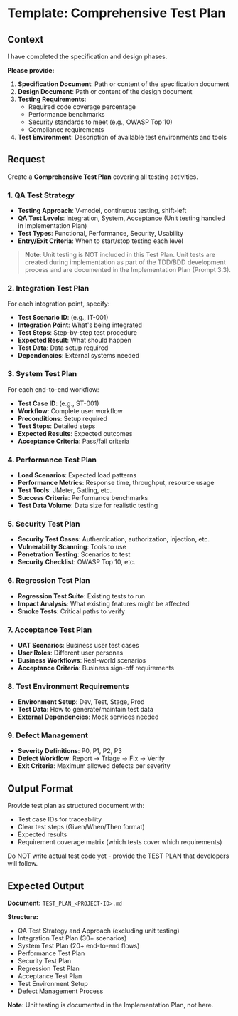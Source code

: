# Template: Comprehensive Test Plan

## Context

I have completed the specification and design phases.

**Please provide:**

1. **Specification Document**: Path or content of the specification document
2. **Design Document**: Path or content of the design document
3. **Testing Requirements**:
   - Required code coverage percentage
   - Performance benchmarks
   - Security standards to meet (e.g., OWASP Top 10)
   - Compliance requirements
4. **Test Environment**: Description of available test environments and tools

## Request

Create a **Comprehensive Test Plan** covering all testing activities.

### 1. QA Test Strategy

- **Testing Approach**: V-model, continuous testing, shift-left
- **QA Test Levels**: Integration, System, Acceptance (Unit testing handled in Implementation Plan)
- **Test Types**: Functional, Performance, Security, Usability
- **Entry/Exit Criteria**: When to start/stop testing each level

> **Note**: Unit testing is NOT included in this Test Plan. Unit tests are created during implementation as part of the TDD/BDD development process and are documented in the Implementation Plan (Prompt 3.3).

### 2. Integration Test Plan

For each integration point, specify:

- **Test Scenario ID**: (e.g., IT-001)
- **Integration Point**: What's being integrated
- **Test Steps**: Step-by-step test procedure
- **Expected Result**: What should happen
- **Test Data**: Data setup required
- **Dependencies**: External systems needed

### 3. System Test Plan

For each end-to-end workflow:

- **Test Case ID**: (e.g., ST-001)
- **Workflow**: Complete user workflow
- **Preconditions**: Setup required
- **Test Steps**: Detailed steps
- **Expected Results**: Expected outcomes
- **Acceptance Criteria**: Pass/fail criteria

### 4. Performance Test Plan

- **Load Scenarios**: Expected load patterns
- **Performance Metrics**: Response time, throughput, resource usage
- **Test Tools**: JMeter, Gatling, etc.
- **Success Criteria**: Performance benchmarks
- **Test Data Volume**: Data size for realistic testing

### 5. Security Test Plan

- **Security Test Cases**: Authentication, authorization, injection, etc.
- **Vulnerability Scanning**: Tools to use
- **Penetration Testing**: Scenarios to test
- **Security Checklist**: OWASP Top 10, etc.

### 6. Regression Test Plan

- **Regression Test Suite**: Existing tests to run
- **Impact Analysis**: What existing features might be affected
- **Smoke Tests**: Critical paths to verify

### 7. Acceptance Test Plan

- **UAT Scenarios**: Business user test cases
- **User Roles**: Different user personas
- **Business Workflows**: Real-world scenarios
- **Acceptance Criteria**: Business sign-off requirements

### 8. Test Environment Requirements

- **Environment Setup**: Dev, Test, Stage, Prod
- **Test Data**: How to generate/maintain test data
- **External Dependencies**: Mock services needed

### 9. Defect Management

- **Severity Definitions**: P0, P1, P2, P3
- **Defect Workflow**: Report → Triage → Fix → Verify
- **Exit Criteria**: Maximum allowed defects per severity

## Output Format

Provide test plan as structured document with:

- Test case IDs for traceability
- Clear test steps (Given/When/Then format)
- Expected results
- Requirement coverage matrix (which tests cover which requirements)

Do NOT write actual test code yet - provide the TEST PLAN that developers will follow.

## Expected Output

**Document:** `TEST_PLAN_<PROJECT-ID>.md`

**Structure:**

- QA Test Strategy and Approach (excluding unit testing)
- Integration Test Plan (30+ scenarios)
- System Test Plan (20+ end-to-end flows)
- Performance Test Plan
- Security Test Plan
- Regression Test Plan
- Acceptance Test Plan
- Test Environment Setup
- Defect Management Process

**Note**: Unit testing is documented in the Implementation Plan, not here.